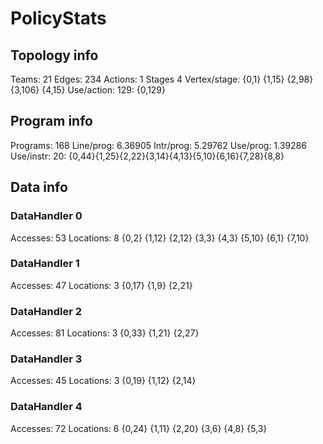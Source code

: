 # PolicyStats
## Topology info
Teams:		21
Edges:		234
Actions:	1
Stages		4
Vertex/stage:	{0,1} {1,15} {2,98} {3,106} {4,15} 
Use/action:	129: {0,129} 

## Program info
Programs:	168
Line/prog:	6.36905
Intr/prog:	5.29762
Use/prog:	1.39286
Use/instr:	20: {0,44}{1,25}{2,22}{3,14}{4,13}{5,10}{6,16}{7,28}{8,8}

## Data info

### DataHandler 0
Accesses:	53
Locations:	8
{0,2} {1,12} {2,12} {3,3} {4,3} {5,10} {6,1} {7,10} 

### DataHandler 1
Accesses:	47
Locations:	3
{0,17} {1,9} {2,21} 

### DataHandler 2
Accesses:	81
Locations:	3
{0,33} {1,21} {2,27} 

### DataHandler 3
Accesses:	45
Locations:	3
{0,19} {1,12} {2,14} 

### DataHandler 4
Accesses:	72
Locations:	6
{0,24} {1,11} {2,20} {3,6} {4,8} {5,3} 